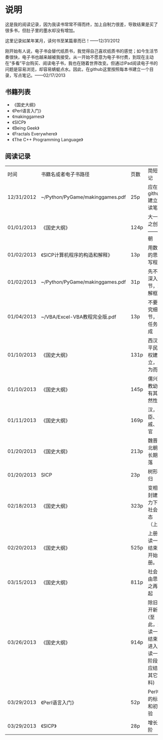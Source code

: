 说明
=======

这是我的阅读记录，因为我读书常常不得而终，加上自制力很差，导致结果是买了很多书，但肚子里的墨水却没有增加。

这里记录如某年某月，读何书至某篇章而已！——12/31/2012

刚开始有人说，电子书会替代纸质书，我觉得自己喜欢纸质书的感觉；如今生活节奏很快，电子书也越来越被我接受。从一开始不愿意为电子书付费，到现在主动在“多看”平台购买、阅读电子书，我也在随着世界改变。但通过IPad阅读电子书的问题是容易浏览，却容易蜻蜓点水。因此，在github这里按照每本书建立一个目录，写点笔记。——02/17/2013


## 书籍列表

* 《国史大纲》
* 《Perl语言入门》
* 《makinggames》
* 《SICP》
* 《Being Geek》
* 《Fractals Everywhere》
* 《The C++ Programming Language》

## 阅读记录

<table class="table table-bordered table-striped table-condensed">
<tr><td>时间</td><td>书籍名或者电子书路径</td><td>页数</td><td>简短笔记</td></tr>
<tr><td>12/31/2012</td><td>~/Python/PyGame/makinggames.pdf</td><td>25p</td><td>应在github建立阅读笔记</td></tr>
<tr><td>01/01/2013</td><td>《国史大纲》</td><td>124p</td><td>大一统之创建——秦朝</td></tr>
<tr><td>01/02/2013</td><td>《SICP计算机程序的构造和解释》</td><td>13p</td><td>用数学的思维写程序</td></tr>
<tr><td>01/02/2013</td><td>~/Python/PyGame/makinggames.pdf</td><td>31p</td><td>先不要深入细节，理解框架</td></tr>
<tr><td>01/04/2013</td><td>~/VBA/Excel-VBA教程完全版.pdf</td><td>13p</td><td>不要追究细节，把任务完成</td></tr>
<tr><td>01/10/2013</td><td>《国史大纲》</td><td>131p</td><td>西汉，平民政权建立，无为而治</td></tr>
<tr><td>01/10/2013</td><td>《国史大纲》</td><td>145p</td><td>儒兴，教幼，有其必然性</td></tr>
<tr><td>01/11/2013</td><td>《国史大纲》</td><td>169p</td><td>汉，功臣、外戚、宦官</td></tr>
<tr><td>01/20/2013</td><td>《国史大纲》</td><td>213p</td><td>魏晋南北朝之长期衰落</td></tr>
<tr><td>01/20/2013</td><td>SICP</td><td>23p</td><td>树形递归</td></tr>
<tr><td>02/18/2013</td><td>《国史大纲》</td><td>323p</td><td>变相的封建势力下的社会形态（上）</td></tr>
<tr><td>02/20/2013</td><td>《国史大纲》</td><td>525p</td><td>上册通读一遍结束，开始下册。</td></tr>
<tr><td>03/15/2013</td><td>《国史大纲》</td><td>811p</td><td>社会自由思想之再兴起</td></tr>
<tr><td>03/26/2013</td><td>《国史大纲》</td><td>914p</td><td>除旧与开新(至此，通读一遍结束，进入细读一遍阶段，应结合其它史料)</td></tr>
<tr><td>03/29/2013</td><td>《Perl语言入门》</td><td>52p</td><td>Perl中的标量和初体验</td></tr>
<tr><td>03/29/2013</td><td>《SICP》</td><td>28p</td><td>增长的阶</td></tr>

<!-- <tr><td>时间</td><td>书籍名</td><td>页码</td><td>简记</td></tr> -->
</table>		                                                     

